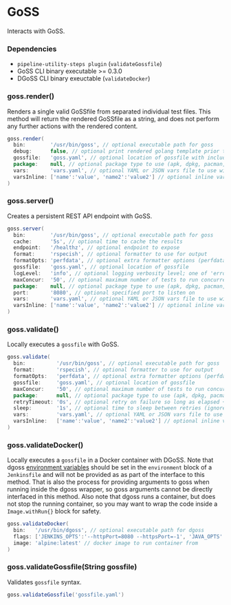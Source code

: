 # GoSS

Interacts with GoSS.

### Dependencies

- `pipeline-utility-steps plugin` (`validateGossfile`)
- GoSS CLI binary executable >= 0.3.0
- DGoSS CLI binary exeuctable (`validateDocker`)

### goss.render()
Renders a single valid GoSSfile from separated individual test files. This method will return the rendered GoSSfile as a string, and does not perform any further actions with the rendered content.

```groovy
goss.render(
  bin:        '/usr/bin/goss', // optional executable path for goss
  debug:      false, // optional print rendered golang template prior to gossfile
  gossfile:   'goss.yaml', // optional location of gossfile with included directive
  package:    null, // optional package type to use (apk, dpkg, pacman, rpm)
  vars:       'vars.yaml', // optional YAML or JSON vars file to use with gossfile
  varsInline: ['name':'value', 'name2':'value2'] // optional inline vars to use with gossfile (overwrites 'vars')
)
```

### goss.server()
Creates a persistent REST API endpoint with GoSS.

```groovy
goss.server(
  bin:        '/usr/bin/goss', // optional executable path for goss
  cache:      '5s', // optional time to cache the results
  endpoint:   '/healthz', // optional endpoint to expose
  format:     'rspecish', // optional formatter to use for output
  formatOpts: 'perfdata', // optional extra formatter options (perfdata, pretty, or verbose)
  gossfile:   'goss.yaml', // optional location of gossfile
  logLevel:   'info', // optional logging verbosity level; one of 'error', 'warn', 'info', 'debug', or 'trace'
  maxConcur:  '50', // optional maximum number of tests to run concurrently
  package:    null, // optional package type to use (apk, dpkg, pacman, rpm)
  port:       '8080', // optional specified port to listen on
  vars:       'vars.yaml', // optional YAML or JSON vars file to use with gossfile
  varsInline: ['name':'value', 'name2':'value2'] // optional inline vars to use with gossfile (overwrites 'vars')
)
```

### goss.validate()
Locally executes a `gossfile` with GoSS.

```groovy
goss.validate(
  bin:          '/usr/bin/goss', // optional executable path for goss
  format:       'rspecish', // optional formatter to use for output
  formatOpts:   'perfdata', // optional extra formatter options (perfdata, pretty, sort, or verbose)
  gossfile:     'goss.yaml', // optional location of gossfile
  maxConcur:    '50', // optional maximum number of tests to run concurrently
  package:      null, // optional package type to use (apk, dpkg, pacman, rpm)
  retryTimeout: '0s', // optional retry on failure so long as elapsed + `sleep` time is less than this value
  sleep:        '1s', // optional time to sleep between retries (ignored unless `retryTimeout` also specified)
  vars:         'vars.yaml', // optional YAML or JSON vars file to use with gossfile
  varsInline:   ['name':'value', 'name2':'value2'] // optional inline vars to use with gossfile (overwrites 'vars')
)
```

### goss.validateDocker()
Locally executes a `gossfile` in a Docker container with DGoSS.
Note that dgoss [environment variables](https://github.com/aelsabbahy/goss/tree/master/extras/dgoss#environment-vars-and-defaults) should be set in the `environment` block of a `Jenkinsfile` and will not be provided as as part of the interface to this method. That is also the process for providing arguments to goss when running inside the dgoss wrapper, so goss arguments cannot be directly interfaced in this method. Also note that dgoss runs a container, but does not stop the running container, so you may want to wrap the code inside a `Image.withRun{}` block for safety.

```groovy
goss.validateDocker(
  bin:   '/usr/bin/dgoss', // optional executable path for dgoss
  flags: ['JENKINS_OPTS':'--httpPort=8080 --httpsPort=-1', 'JAVA_OPTS':'-Xmx1048m'], // optional flags for container run
  image: 'alpine:latest' // docker image to run container from
)
```

### goss.validateGossfile(String gossfile)
Validates `gossfile` syntax.

```groovy
goss.validateGossfile('gossfile.yaml')
```
